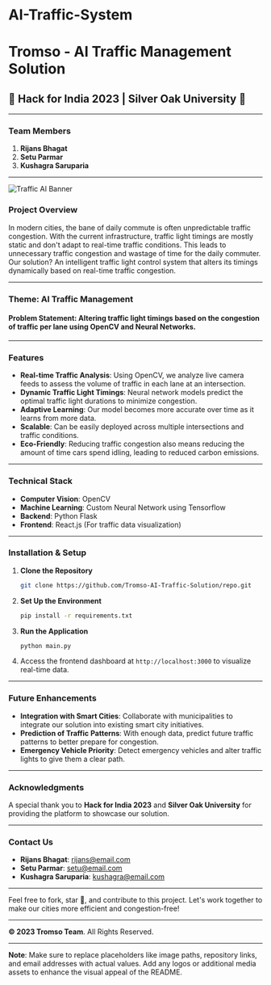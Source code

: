 # AI-Traffic-System

# Tromso - AI Traffic Management Solution

## 🚦 Hack for India 2023 | Silver Oak University 🚦

---
### **Team Members**
1. **Rijans Bhagat**
2. **Setu Parmar**
3. **Kushagra Saruparia**

---

![Traffic AI Banner](./images/banner.jpg) <!-- You should provide an actual link or path for the image. -->

### **Project Overview**
In modern cities, the bane of daily commute is often unpredictable traffic congestion. With the current infrastructure, traffic light timings are mostly static and don't adapt to real-time traffic conditions. This leads to unnecessary traffic congestion and wastage of time for the daily commuter. Our solution? An intelligent traffic light control system that alters its timings dynamically based on real-time traffic congestion.

---

### **Theme**: AI Traffic Management
#### **Problem Statement**: Altering traffic light timings based on the congestion of traffic per lane using OpenCV and Neural Networks.

---

### **Features**
* **Real-time Traffic Analysis**: Using OpenCV, we analyze live camera feeds to assess the volume of traffic in each lane at an intersection.
* **Dynamic Traffic Light Timings**: Neural network models predict the optimal traffic light durations to minimize congestion.
* **Adaptive Learning**: Our model becomes more accurate over time as it learns from more data.
* **Scalable**: Can be easily deployed across multiple intersections and traffic conditions.
* **Eco-Friendly**: Reducing traffic congestion also means reducing the amount of time cars spend idling, leading to reduced carbon emissions.

---

### **Technical Stack**
* **Computer Vision**: OpenCV
* **Machine Learning**: Custom Neural Network using Tensorflow
* **Backend**: Python Flask
* **Frontend**: React.js (For traffic data visualization)

---

### **Installation & Setup**
1. **Clone the Repository**
   ```sh
   git clone https://github.com/Tromso-AI-Traffic-Solution/repo.git
   ```

2. **Set Up the Environment**
   ```sh
   pip install -r requirements.txt
   ```

3. **Run the Application**
   ```sh
   python main.py
   ```

4. Access the frontend dashboard at `http://localhost:3000` to visualize real-time data.

---

### **Future Enhancements**
* **Integration with Smart Cities**: Collaborate with municipalities to integrate our solution into existing smart city initiatives.
* **Prediction of Traffic Patterns**: With enough data, predict future traffic patterns to better prepare for congestion.
* **Emergency Vehicle Priority**: Detect emergency vehicles and alter traffic lights to give them a clear path.

---

### **Acknowledgments**
A special thank you to **Hack for India 2023** and **Silver Oak University** for providing the platform to showcase our solution.

---

### **Contact Us**
* **Rijans Bhagat**: rijans@email.com
* **Setu Parmar**: setu@email.com
* **Kushagra Saruparia**: kushagra@email.com

---

Feel free to fork, star 🌟, and contribute to this project. Let's work together to make our cities more efficient and congestion-free!

---

**© 2023 Tromso Team**. All Rights Reserved.

---

**Note**: Make sure to replace placeholders like image paths, repository links, and email addresses with actual values. Add any logos or additional media assets to enhance the visual appeal of the README.

